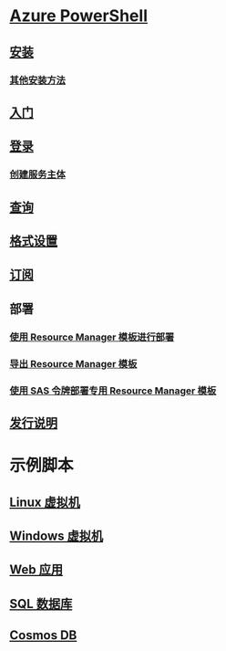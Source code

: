 # [Azure PowerShell](../overview.md)
## [安装](../install-azurerm-ps.md)
### [其他安装方法](../other-install.md)
## [入门](../get-started-azureps.md)
## [登录](../authenticate-azureps.md)
### [创建服务主体](../create-azure-service-principal-azureps.md)
## [查询](../queries-azureps.md)
## [格式设置](../formatting-output.md)
## [订阅](../manage-subscriptions-azureps.md)

## 部署
### [使用 Resource Manager 模板进行部署](/azure/azure-resource-manager/resource-group-template-deploy)
### [导出 Resource Manager 模板](/azure/azure-resource-manager/resource-manager-export-template-powershell)
### [使用 SAS 令牌部署专用 Resource Manager 模板](/azure/azure-resource-manager/resource-manager-powershell-sas-token)

## [发行说明](release-notes-azureps.md)

# 示例脚本
## [Linux 虚拟机](/azure/virtual-machines/linux/powershell-samples?toc=%2fpowershell%2fmodule%2ftoc.json)
## [Windows 虚拟机](/azure/virtual-machines/windows/powershell-samples?toc=%2fpowershell%2fmodule%2ftoc.json)
## [Web 应用](/azure/app-service-web/app-service-powershell-samples?toc=%2fpowershell%2fmodule%2ftoc.json)
## [SQL 数据库](/azure/sql-database/sql-database-powershell-samples?toc=%2fpowershell%2fmodule%2ftoc.json)
## [Cosmos DB](/azure/cosmos-db/powershell-samples?toc=%2fpowershell%2fmodules%2ftoc.json)
